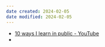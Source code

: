 ```yaml
---
date created: 2024-02-05
date modified: 2024-02-05
---
```

+ [10 ways I learn in public - YouTube](https://www.youtube.com/watch?v=IE94ZZo6IVw)
+ 